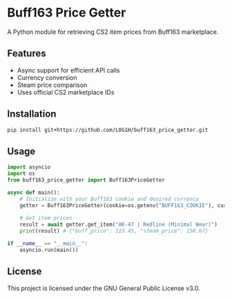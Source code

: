 # Buff163 Price Getter 

A Python module for retrieving CS2 item prices from Buff163 marketplace.

## Features

- Async support for efficient API calls
- Currency conversion
- Steam price comparison 
- Uses official CS2 marketplace IDs

## Installation

```bash
pip install git+https://github.com/L0G1H/buff163_price_getter.git
``` 
## Usage

```python
import asyncio 
import os
from buff163_price_getter import Buff163PriceGetter

async def main():
    # Initialize with your Buff163 cookie and desired currency 
    getter = Buff163PriceGetter(cookie=os.getenv("BUFF163_COOKIE"), currency="EUR")
    
    # Get item prices
    result = await getter.get_item("AK-47 | Redline (Minimal Wear)") 
    print(result) # {"buff_price": 123.45, "steam_price": 150.67} 

if __name__ == "__main__": 
    asyncio.run(main())
``` 
## License

This project is licensed under the GNU General Public License v3.0.
